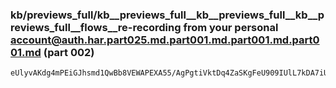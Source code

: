 ### kb/previews_full/kb__previews_full__kb__previews_full__kb__previews_full__flows__re-recording from your personal account@auth.har.part025.md.part001.md.part001.md.part001.md (part 002)

```md
eUlyvAKdg4mPEiGJhsmd1QwBb8VEWAPEXA55/AgPgtiVktDq4ZaSKgFeU909IUlL7kDA7iUE2OUsQXdenVuT2pwY9Ks2OpOO8hKBBdCuSWn5gHUvipccODOy93Ed3wM0I3ecbZAUVramE2Tp+/dYX9sPeXDgoFqbEjg6sq
```

```
